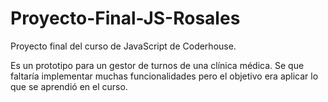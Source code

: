 # Proyecto-Final-JS-Rosales
Proyecto final del curso de JavaScript de Coderhouse.

Es un prototipo para un gestor de turnos de una clínica médica.
Se que faltaría implementar muchas funcionalidades pero el objetivo era aplicar lo que se aprendió en el curso.
